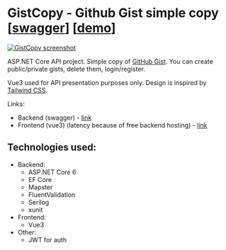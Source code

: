 # GistCopy - Github Gist simple copy [[swagger](https://gistcopybackend.herokuapp.com/swagger/index.html)] [[demo](https://aristocrab.github.io/GistCopy/)]

[![GistCopy screenshot](https://i.imgur.com/YiuLidm.png)](https://aristocrab.github.io/GistCopy/)

ASP.NET Core API project. Simple copy of [GitHub Gist](https://gist.github.com/). You can create public/private gists, delete them, login/register.

Vue3 used for API presentation purposes only. Design is inspired by [Tailwind CSS](https://tailwindcss.com/). 

Links:
- Backend (swagger) - [link](https://gistcopybackend.herokuapp.com/swagger/index.html)
- Frontend (vue3) (latency because of free backend hosting) - [link](https://aristocrab.github.io/GistCopy/)

## Technologies used:
- Backend:
	- ASP.NET Core 6
	- EF Core
	- Mapster
	- FluentValidation
	- Serilog
	- xunit
- Frontend:
	- Vue3
- Other:
	- JWT for auth
